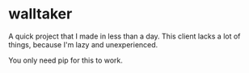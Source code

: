 # walltaker
A quick project that I made in less than a day.
This client lacks a lot of things, because I'm lazy and unexperienced.

You only need pip for this to work.